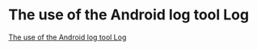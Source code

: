 # The use of the Android log tool Log
[The use of the Android log tool Log](https://aiwithcloud.com/2022/09/15/the_use_of_the_android_log_tool_log/)